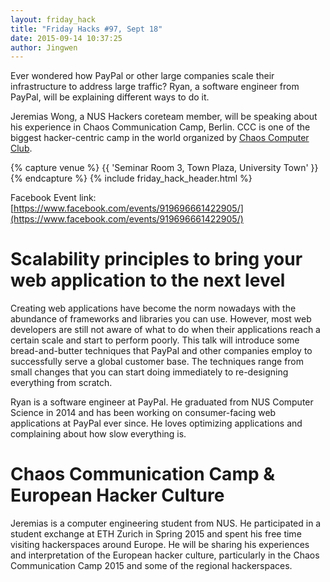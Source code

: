 ```yaml
---
layout: friday_hack
title: "Friday Hacks #97, Sept 18"
date: 2015-09-14 10:37:25
author: Jingwen
---
```


Ever wondered how PayPal or other large companies scale their infrastructure to address large traffic? Ryan, a software engineer from PayPal, will be explaining different ways to do it.

Jeremias Wong, a NUS Hackers coreteam member, will be speaking about his experience in Chaos Communication Camp, Berlin. CCC is one of the biggest hacker-centric camp in the world organized by [Chaos Computer Club](https://en.wikipedia.org/wiki/Chaos_Computer_Club).

{% capture venue %}
    {{ 'Seminar Room 3, Town Plaza, University Town' }}
{% endcapture %}
{% include friday_hack_header.html %}

Facebook Event link: [https://www.facebook.com/events/919696661422905/](https://www.facebook.com/events/919696661422905/)

# Scalability principles to bring your web application to the next level

Creating web applications have become the norm nowadays with the abundance of frameworks and libraries you can use. However, most web developers are still not aware of what to do when their applications reach a certain scale and start to perform poorly. This talk will introduce some bread-and-butter techniques that PayPal and other companies employ to successfully serve a global customer base. The techniques range from small changes that you can start doing immediately to re-designing everything from scratch.

Ryan is a software engineer at PayPal. He graduated from NUS Computer Science in 2014 and has been working on consumer-facing web applications at PayPal ever since. He loves optimizing applications and complaining about how slow everything is.

# Chaos Communication Camp & European Hacker Culture

Jeremias is a computer engineering student from NUS. He participated in a student exchange at ETH Zurich in Spring 2015 and spent his free time visiting hackerspaces around Europe. He will be sharing his experiences and interpretation of the European hacker culture, particularly in the Chaos Communication Camp 2015 and some of the regional hackerspaces.
